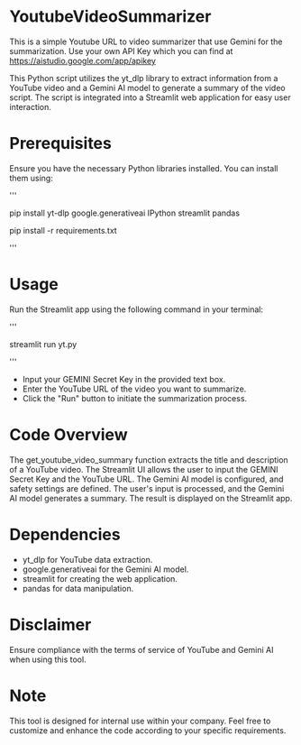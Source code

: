 # YoutubeVideoSummarizer
This is a simple Youtube URL to video summarizer that use Gemini for the summarization. Use your own API Key which you can find at https://aistudio.google.com/app/apikey

This Python script utilizes the yt_dlp library to extract information from a YouTube video and a Gemini AI model to generate a summary of the video script. The script is integrated into a Streamlit web application for easy user interaction.

# Prerequisites
Ensure you have the necessary Python libraries installed. You can install them using:

'''

pip install yt-dlp google.generativeai IPython streamlit pandas

pip install -r requirements.txt

'''
# Usage
Run the Streamlit app using the following command in your terminal:

'''

streamlit run yt.py

'''
* Input your GEMINI Secret Key in the provided text box.
* Enter the YouTube URL of the video you want to summarize.
* Click the "Run" button to initiate the summarization process.

# Code Overview
The get_youtube_video_summary function extracts the title and description of a YouTube video.
The Streamlit UI allows the user to input the GEMINI Secret Key and the YouTube URL.
The Gemini AI model is configured, and safety settings are defined.
The user's input is processed, and the Gemini AI model generates a summary.
The result is displayed on the Streamlit app.

# Dependencies
* yt_dlp for YouTube data extraction.
* google.generativeai for the Gemini AI model.
* streamlit for creating the web application.
* pandas for data manipulation.
# Disclaimer
Ensure compliance with the terms of service of YouTube and Gemini AI when using this tool.
# Note
This tool is designed for internal use within your company.
Feel free to customize and enhance the code according to your specific requirements.
